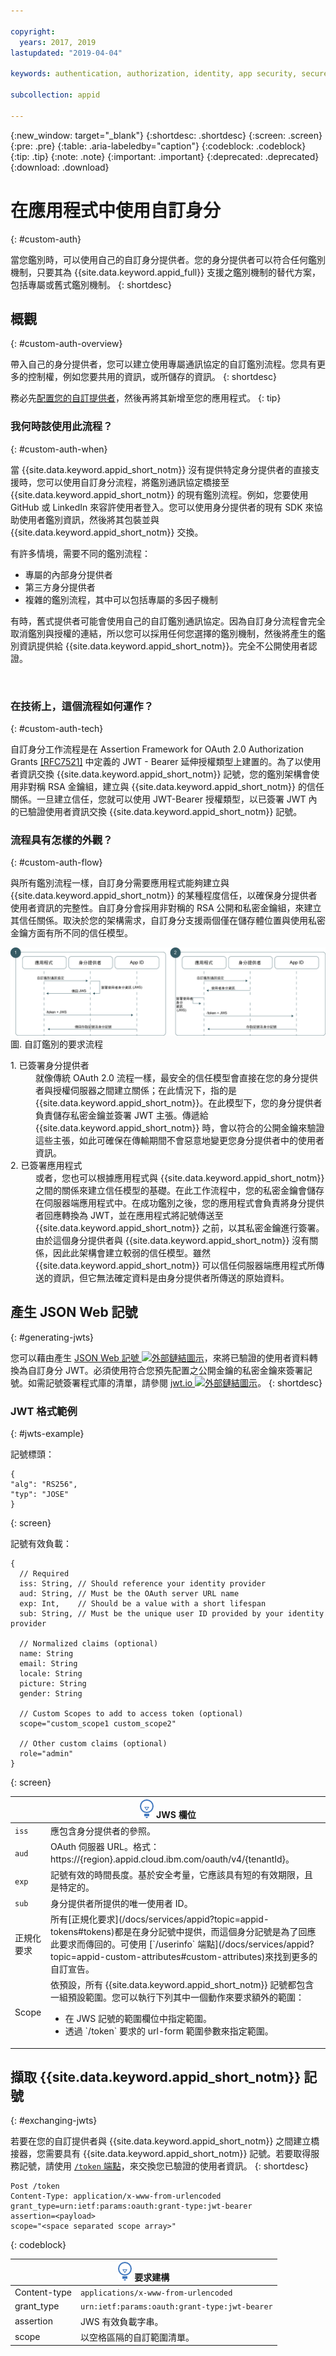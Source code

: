 ```yaml
---

copyright:
  years: 2017, 2019
lastupdated: "2019-04-04"

keywords: authentication, authorization, identity, app security, secure, custom, proprietary, 

subcollection: appid

---
```


{:new_window: target="_blank"}
{:shortdesc: .shortdesc}
{:screen: .screen}
{:pre: .pre}
{:table: .aria-labeledby="caption"}
{:codeblock: .codeblock}
{:tip: .tip}
{:note: .note}
{:important: .important}
{:deprecated: .deprecated}
{:download: .download}

# 在應用程式中使用自訂身分
{: #custom-auth}

當您鑑別時，可以使用自己的自訂身分提供者。您的身分提供者可以符合任何鑑別機制，只要其為 {{site.data.keyword.appid_full}} 支援之鑑別機制的替代方案，包括專屬或舊式鑑別機制。
{: shortdesc}

## 概觀
{: #custom-auth-overview}

帶入自己的身分提供者，您可以建立使用專屬通訊協定的自訂鑑別流程。您具有更多的控制權，例如您要共用的資訊，或所儲存的資訊。
{: shortdesc}

務必先[配置您的自訂提供者](/docs/services/appid?topic=appid-custom-identity)，然後再將其新增至您的應用程式。
{: tip}

### 我何時該使用此流程？
{: #custom-auth-when}

當 {{site.data.keyword.appid_short_notm}} 沒有提供特定身分提供者的直接支援時，您可以使用自訂身分流程，將鑑別通訊協定橋接至 {{site.data.keyword.appid_short_notm}} 的現有鑑別流程。例如，您要使用 GitHub 或 LinkedIn 來容許使用者登入。您可以使用身分提供者的現有 SDK 來協助使用者鑑別資訊，然後將其包裝並與 {{site.data.keyword.appid_short_notm}} 交換。

有許多情境，需要不同的鑑別流程：

 - 專屬的內部身分提供者
 - 第三方身分提供者
 - 複雜的鑑別流程，其中可以包括專屬的多因子機制

有時，舊式提供者可能會使用自己的自訂鑑別通訊協定。因為自訂身分流程會完全取消鑑別與授權的連結，所以您可以採用任何您選擇的鑑別機制，然後將產生的鑑別資訊提供給 {{site.data.keyword.appid_short_notm}}。完全不公開使用者認證。

</br>

### 在技術上，這個流程如何運作？
{: #custom-auth-tech}

自訂身分工作流程是在 Assertion Framework for OAuth 2.0 Authorization Grants [[RFC7521]](https://tools.ietf.org/html/rfc7523#section-2.1) 中定義的 JWT - Bearer 延伸授權類型上建置的。為了以使用者資訊交換 {{site.data.keyword.appid_short_notm}} 記號，您的鑑別架構會使用非對稱 RSA 金鑰組，建立與 {{site.data.keyword.appid_short_notm}} 的信任關係。一旦建立信任，您就可以使用 JWT-Bearer 授權類型，以已簽署 JWT 內的已驗證使用者資訊交換 {{site.data.keyword.appid_short_notm}} 記號。

### 流程具有怎樣的外觀？
{: #custom-auth-flow}

與所有鑑別流程一樣，自訂身分需要應用程式能夠建立與 {{site.data.keyword.appid_short_notm}} 的某種程度信任，以確保身分提供者使用者資訊的完整性。自訂身分會採用非對稱的 RSA 公開和私密金鑰組，來建立其信任關係。取決於您的架構需求，自訂身分支援兩個僅在儲存體位置與使用私密金鑰方面有所不同的信任模型。

![自訂鑑別要求流程](images/customauth.png)
圖. 自訂鑑別的要求流程

<dl>
  <dt>1. 已簽署身分提供者</dt>
    <dd>就像傳統 OAuth 2.0 流程一樣，最安全的信任模型會直接在您的身分提供者與授權伺服器之間建立關係；在此情況下，指的是 {{site.data.keyword.appid_short_notm}}。在此模型下，您的身分提供者負責儲存私密金鑰並簽署 JWT 主張。傳遞給 {{site.data.keyword.appid_short_notm}} 時，會以符合的公開金鑰來驗證這些主張，如此可確保在傳輸期間不會惡意地變更您身分提供者中的使用者資訊。</dd>
  <dt>2. 已簽署應用程式</dt>
    <dd>或者，您也可以根據應用程式與 {{site.data.keyword.appid_short_notm}} 之間的關係來建立信任模型的基礎。在此工作流程中，您的私密金鑰會儲存在伺服器端應用程式中。在成功鑑別之後，您的應用程式會負責將身分提供者回應轉換為 JWT，並在應用程式將記號傳送至 {{site.data.keyword.appid_short_notm}} 之前，以其私密金鑰進行簽署。由於這個身分提供者與 {{site.data.keyword.appid_short_notm}} 沒有關係，因此此架構會建立較弱的信任模型。雖然 {{site.data.keyword.appid_short_notm}} 可以信任伺服器端應用程式所傳送的資訊，但它無法確定資料是由身分提供者所傳送的原始資料。</dd>
</dl>


## 產生 JSON Web 記號
{: #generating-jwts}

您可以藉由產生 <a href="https://tools.ietf.org/html/rfc7515" target="blank">JSON Web 記號 <img src="../../icons/launch-glyph.svg" alt="外部鏈結圖示"></a>，來將已驗證的使用者資料轉換為自訂身分 JWT。必須使用符合您預先配置之公開金鑰的私密金鑰來簽署記號。如需記號簽署程式庫的清單，請參閱 <a href="https://jwt.io/" target="blank">jwt.io <img src="../../icons/launch-glyph.svg" alt="外部鏈結圖示"></a>。
{: shortdesc}

### JWT 格式範例
{: #jwts-example}

記號標頭：
  ```
  {
  "alg": "RS256",
  "typ": "JOSE"
  }
  ```
  {: screen}

記號有效負載：
  ```
  {
    // Required
    iss: String, // Should reference your identity provider
    aud: String, // Must be the OAuth server URL name
    exp: Int,    // Should be a value with a short lifespan
    sub: String, // Must be the unique user ID provided by your identity provider

    // Normalized claims (optional)
    name: String
    email: String
    locale: String
    picture: String
    gender: String

    // Custom Scopes to add to access token (optional)
    scope="custom_scope1 custom_scope2"

    // Other custom claims (optional)
    role="admin"
  }
  ```
  {: screen}

  <table>
  <thead>
    <th colspan=2><img src="images/idea.png" alt="相關資訊圖示"/> JWS 欄位</th>
  </thead>
  <tbody>
    <tr>
      <td><code>iss</code></td>
      <td>應包含身分提供者的參照。</td>
    </tr>
    <tr>
      <td><code>aud</code></td>
      <td>OAuth 伺服器 URL。格式：https://{region}.appid.cloud.ibm.com/oauth/v4/{tenantId}。</td>
    </tr>
    <tr>
      <td><code>exp</code></td>
      <td>記號有效的時間長度。基於安全考量，它應該具有短的有效期限，且是特定的。</td>
    </tr>
    <tr>
      <td><code>sub</code></td>
      <td>身分提供者所提供的唯一使用者 ID。</td>
    </tr>
    <tr>
      <td>正規化要求</td>
      <td>所有[正規化要求](/docs/services/appid?topic=appid-tokens#tokens)都是在身分記號中提供，而這個身分記號是為了回應此要求而傳回的。可使用 [`/userinfo` 端點](/docs/services/appid?topic=appid-custom-attributes#custom-attributes)來找到更多的自訂宣告。</td>
    </tr>
    <tr>
      <td>Scope</td>
      <td>依預設，所有 {{site.data.keyword.appid_short_notm}} 記號都包含一組預設範圍。您可以執行下列其中一個動作來要求額外的範圍：<ul><li> 在 JWS 記號的範圍欄位中指定範圍。</li> <li>透過 `/token` 要求的 url-form 範圍參數來指定範圍。</li></ul></td>
    </tr>
  </tbody>
  </table>

## 擷取 {{site.data.keyword.appid_short_notm}} 記號
{: #exchanging-jwts}

若要在您的自訂提供者與 {{site.data.keyword.appid_short_notm}} 之間建立橋接器，您需要具有 {{site.data.keyword.appid_short_notm}} 記號。若要取得服務記號，請使用 [`/token` 端點](https://us-south.appid.cloud.ibm.com/swagger-ui/#/Authorization_Server_V4/token)，來交換您已驗證的使用者資訊。
{: shortdesc}

  ```
  Post /token
  Content-Type: application/x-www-from-urlencoded
  grant_type=urn:ietf:params:oauth:grant-type:jwt-bearer
  assertion=<payload>
  scope="<space separated scope array>"
  ```
  {: codeblock}
  <table>
    <thead>
      <th colspan=2><img src="images/idea.png" alt="相關資訊圖示"/> 要求建構</th>
    </thead>
    <tbody>
      <tr>
        <td>Content-type</td>
        <td><code>applications/x-www-from-urlencoded</code></td>
      </tr>
      <tr>
        <td>grant_type</td>
        <td><code>urn:ietf:params:oauth:grant-type:jwt-bearer</code></td>
      </tr>
      <tr>
        <td>assertion</td>
        <td>JWS 有效負載字串。</td>
      </tr>
      <tr>
        <td>scope</td>
        <td>以空格區隔的自訂範圍清單。</td>
      </tr>
    </tbody>
  </table>
